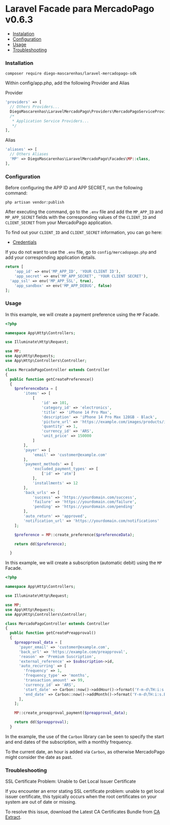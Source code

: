 # Laravel Facade para MercadoPago v0.6.3

* [Instalation](#install)
* [Configuration](#configuration)
* [Usage](#usage)
* [Troubleshooting](#troubleshooting)

<a name="install"></a>
### Installation

`composer require diego-mascarenhas/laravel-mercadopago-sdk`

Within config/app.php, add the following Provider and Alias

Provider

```php
'providers' => [
  // Others Providers...
  DiegoMascarenhas\LaravelMercadoPago\Providers\MercadoPagoServiceProvider::class,
  /*
   * Application Service Providers...
   */
],
```

Alias

```php
'aliases' => [
  // Others Aliases
  'MP' => DiegoMascarenhas\LaravelMercadoPago\Facades\MP::class,
],
```

<a name="configuration"></a>
### Configuration

Before configuring the APP ID and APP SECRET, run the following command:

`php artisan vendor:publish`

After executing the command, go to the `.env` file and add the `MP_APP_ID` and `MP_APP_SECRET` fields with the corresponding values of the `CLIENT_ID` and `CLIENT_SECRET` from your MercadoPago application.

To find out your `CLIENT_ID` and `CLIENT_SECRET` information, you can go here:

* [Credentials](https://www.mercadopago.com/mla/account/credentials?type=basic)

If you do not want to use the `.env` file, go to `config/mercadopago.php` and add your corresponding application details.


```php
return [
	'app_id' => env('MP_APP_ID', 'YOUR CLIENT ID'),
	'app_secret' => env('MP_APP_SECRET', 'YOUR CLIENT SECRET'),
  'app_ssl' => env('MP_APP_SSL', true),
	'app_sandbox' => env('MP_APP_DEBUG', false)
];
```

<a name="usage"></a>
### Usage

In this example, we will create a payment preference using the `MP` Facade.

```php
<?php

namespace App\Http\Controllers;

use Illuminate\Http\Request;

use MP;
use App\Http\Requests;
use App\Http\Controllers\Controller;

class MercadoPagoController extends Controller
{
  public function getCreatePreference()
  {
    $preferenceData = [
        'items' => [
            [
                'id' => 101,
                'category_id' => 'electronics',
                'title' => 'iPhone 14 Pro Max',
                'description' => 'iPhone 14 Pro Max 128GB - Black',
                'picture_url' => 'https://example.com/images/products/iphone-14-pro-max-black.png',
                'quantity' => 1,
                'currency_id' => 'ARS',
                'unit_price' => 150000
            ]
        ],
        'payer' => [
            'email' => 'customer@example.com'
        ],
        'payment_methods' => [
            'excluded_payment_types' => [
                ['id' => 'atm']
            ],
            'installments' => 12
        ],
        'back_urls' => [
            'success' => 'https://yourdomain.com/success',
            'failure' => 'https://yourdomain.com/failure',
            'pending' => 'https://yourdomain.com/pending'
        ],
        'auto_return' => 'approved',
        'notification_url' => 'https://yourdomain.com/notifications'
    ];

  	$preference = MP::create_preference($preferenceData);

  	return dd($preference);

  }
```

In this example, we will create a subscription (automatic debit) using the `MP` Facade.

```php
<?php

namespace App\Http\Controllers;

use Illuminate\Http\Request;

use MP;
use App\Http\Requests;
use App\Http\Controllers\Controller;

class MercadoPagoController extends Controller
{
  public function getCreatePreapproval()
  {
    $preapproval_data = [
      'payer_email' => 'customer@example.com',
      'back_url' => 'https://example.com/preapproval',
      'reason' => 'Premium Suscription',
      'external_reference' => $subscription->id,
      'auto_recurring' => [
        'frequency' => 1,
        'frequency_type' => 'months',
        'transaction_amount' => 99,
        'currency_id' => 'ARS',
        'start_date' => Carbon::now()->addHour()->format('Y-m-d\TH:i:s.BP'),
        'end_date' => Carbon::now()->addMonth()->format('Y-m-d\TH:i:s.BP'),
      ],
    ];

    MP::create_preapproval_payment($preapproval_data);

    return dd($preapproval);
  }
```

In the example, the use of the `Carbon` library can be seen to specify the start and end dates of the subscription, with a monthly frequency.

To the current date, an hour is added via `Carbon`, as otherwise MercadoPago might consider the date as past.


<a name="troubleshooting"></a>
### Troubleshooting

SSL Certificate Problem: Unable to Get Local Issuer Certificate

If you encounter an error stating SSL certificate problem: unable to get local issuer certificate, this typically occurs when the root certificates on your system are out of date or missing.

To resolve this issue, download the Latest CA Certificates Bundle from [CA Extract](https://curl.se/docs/caextract.html).